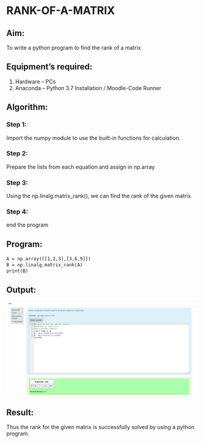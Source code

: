 # RANK-OF-A-MATRIX
## Aim:
To write a python program to find the rank of a matrix
## Equipment’s required:
1. 	Hardware – PCs
2. 	Anaconda – Python 3.7 Installation / Moodle-Code Runner
## Algorithm:
### Step 1: 
Import the numpy module to use the built-in functions for calculation.
### Step 2: 
Prepare the lists from each equation and assign in np.array
### Step 3: 
Using the np.linalg.matrix_rank(), we can find the rank of the given matrix.
### Step 4: 
end the program
## Program:
```
A = np.array([[1,2,3],[3,6,9]])
B = np.linalg.matrix_rank(A)
print(B)
```
## Output:
![OUTPUT](./images/output.png)

## Result:
Thus the rank for the given matrix is successfully solved by  using a python program.


